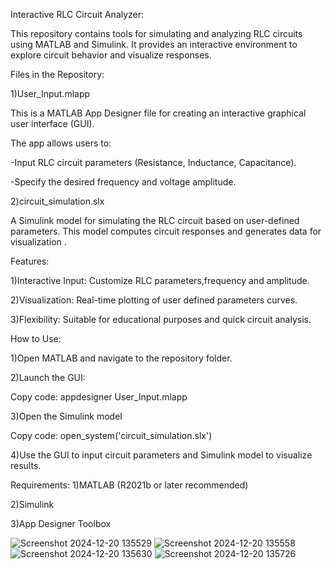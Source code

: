 Interactive RLC Circuit Analyzer:

This repository contains tools for simulating and analyzing RLC circuits using MATLAB and Simulink. It provides an interactive environment to explore circuit behavior and visualize responses.

Files in the Repository:

1)User_Input.mlapp

This is a MATLAB App Designer file for creating an interactive graphical user interface (GUI). 

The app allows users to:

-Input RLC circuit parameters (Resistance, Inductance, Capacitance).

-Specify the desired frequency and voltage amplitude.

2)circuit_simulation.slx

A Simulink model for simulating the RLC circuit based on user-defined parameters. This model computes circuit responses and generates data for visualization .

Features:

1)Interactive Input: Customize RLC parameters,frequency and amplitude.

2)Visualization: Real-time plotting of user defined parameters  curves.

3)Flexibility: Suitable for educational purposes and quick circuit analysis.

How to Use:

1)Open MATLAB and navigate to the repository folder.

2)Launch the GUI:

Copy code:
appdesigner User_Input.mlapp

3)Open the Simulink model

Copy code:
open_system('circuit_simulation.slx')

4)Use the GUI to input circuit parameters and Simulink model to visualize results.

Requirements:
1)MATLAB (R2021b or later recommended)

2)Simulink

3)App Designer Toolbox

![Screenshot 2024-12-20 135529](https://github.com/user-attachments/assets/bbb16c28-6469-469c-a317-6b38b2876e11)
![Screenshot 2024-12-20 135558](https://github.com/user-attachments/assets/e0ef498a-87bb-4671-b7a6-c43de384d451)
![Screenshot 2024-12-20 135630](https://github.com/user-attachments/assets/fcb529ac-ecb6-41e8-aef6-fb8174d72803)
![Screenshot 2024-12-20 135726](https://github.com/user-attachments/assets/4e1308c2-d6b1-4d06-855f-c8c2f1407b0e)










